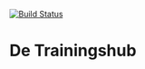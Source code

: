 [![Build Status](https://travis-ci.org/jdl208/trainingshub.svg?branch=master)](https://travis-ci.org/jdl208/trainingshub)
# De Trainingshub